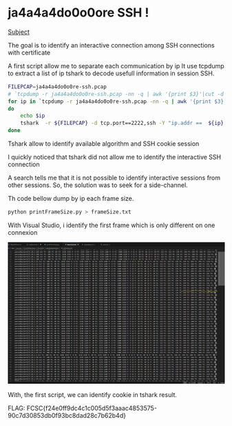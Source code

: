 # ja4a4a4do0o0ore SSH !

[Subject](https://hackropole.fr/fr/challenges/misc/fcsc2025-misc-ja4a4a4do0o0re-ssh/)

The goal is to identify an interactive connection among SSH connections with certificate

A first script allow me to separate each communication by ip
It use tcpdump to extract a list of ip
tshark to decode usefull information in session SSH.

```bash
FILEPCAP=ja4a4a4do0o0re-ssh.pcap
# `tcpdump -r ja4a4a4do0o0re-ssh.pcap -nn -q | awk '{print $3}'|cut -d \. -f 1,2,3,4 |sort|uniq`
for ip in `tcpdump -r ja4a4a4do0o0re-ssh.pcap -nn -q | awk '{print $3}'|cut -d \. -f 1,2,3,4 |sort|uniq`
do
    echo $ip
    tshark  -r ${FILEPCAP} -d tcp.port==2222,ssh -Y "ip.addr ==  ${ip} && ssh" -V > parsedbyshark${ip}.txt
done
```

Tshark allow to identify  available algorithm and SSH cookie session

I quickly noticed that tshark did not allow me to identify the interactive SSH connection

A search tells me that it is not possible to identify interactive sessions from other sessions.
So, the solution was to seek for a side-channel.

Th code bellow dump by ip each frame size. 

```bash
python printFrameSize.py > frameSize.txt
```

With Visual Studio, i identify the first frame which is only different on one connexion

![Different](identifyDifferent.png)

With, the first script, we can identify cookie in tshark result.


FLAG: FCSC{f24e0ff9dc4c1c005d5f3aaac4853575-90c7d30853db0f93bc8dad28c7b62b4d}

